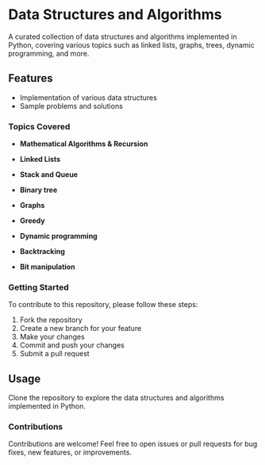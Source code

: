 # Data Structures and Algorithms

A curated collection of data structures and algorithms implemented in Python, covering various topics such as linked lists, graphs, trees, dynamic programming, and more.

## Features
- Implementation of various data structures
- Sample problems and solutions

### Topics Covered
* **Mathematical Algorithms & Recursion**

* **Linked Lists**

* **Stack and Queue**

* **Binary tree**

* **Graphs**

* **Greedy**

* **Dynamic programming**

* **Backtracking**

* **Bit manipulation**

### Getting Started
To contribute to this repository, please follow these steps:
1. Fork the repository
2. Create a new branch for your feature
3. Make your changes
4. Commit and push your changes
5. Submit a pull request

## Usage
Clone the repository to explore the data structures and algorithms implemented in Python.

### Contributions
Contributions are welcome! Feel free to open issues or pull requests for bug fixes, new features, or improvements.



